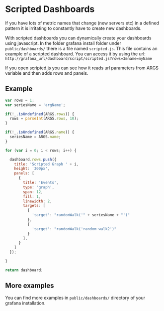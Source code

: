 # Scripted Dashboards

If you have lots of metric names that change (new servers etc) in a defined pattern it is irritating to constantly have to create new dashboards.

With scripted dashboards you can dynamically create your dashboards using javascript. In the folder grafana install folder
under `public/dashboards/` there is a file named `scripted.js`. This file contains an example of a scripted dashboard. You can access it by using the url:
`http://grafana_url/dashboard/script/scripted.js?rows=3&name=myName`

If you open scripted.js you can see how it reads url parameters from ARGS variable and then adds rows and panels.

## Example

```javascript
var rows = 1;
var seriesName = 'argName';

if(!_.isUndefined(ARGS.rows)) {
  rows = parseInt(ARGS.rows, 10);
}

if(!_.isUndefined(ARGS.name)) {
  seriesName = ARGS.name;
}

for (var i = 0; i < rows; i++) {

  dashboard.rows.push({
    title: 'Scripted Graph ' + i,
    height: '300px',
    panels: [
      {
        title: 'Events',
        type: 'graph',
        span: 12,
        fill: 1,
        linewidth: 2,
        targets: [
          {
            'target': "randomWalk('" + seriesName + "')"
          },
          {
            'target': "randomWalk('random walk2')"
          }
        ],
      }
    ]
  });

}

return dashboard;
```

## More examples

You can find more examples in `public/dashboards/` directory of your grafana installation.
